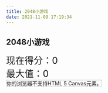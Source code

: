 ```yaml
---
title: 2048小游戏
date: 2021-11-09 17:19:34
---
```



<script type="text/javascript">

	// Colors of numbers
	colors = {
		2     : '#B4E2E4',
		4     : '#A3BBE1',
		8     : '#9C99E3',
		16    : '#AB92E6',
		32    : '#BE8EE8',
		64    : '#D079E3',
		128   : '#C666BC',
		256   : '#C54B8A',
		512   : '#C14360',
		1024  : '#DF4E4E',
		2048  : '#CA764F',
		4096  : '#D5A359',
		8192  : '#CDD15A',
		16384 : '#9EC851',
		32768 : '#8DDA5D',
		65536 : '#369944',
		131072: '#114514'
	};

	// Game Table
	function init() {
		gameTable = new Array();
		prevTable = new Array();
		availableSlots = new Array();
		{
			// Fill
			for (i = 0; i < 4; i++) {
				gameTable[i] = new Array();
				prevTable[i] = new Array();
				for(j = 0; j < 4; j++) {
					gameTable[i][j] = 0;
					prevTable[i][j] = 0;
				}
			}
			for (i = 0; i < 16; i++)
				availableSlots[i] = i;
		}
		maxValue = 0;
		spawnRandomValue();
		spawnRandomValue();
		score = 0;
		if(ctx != null) {
			document.getElementById("currentScore").innerHTML = "现在得分：" + score;
			document.getElementById("maxValue").innerHTML = "最大值：" + maxValue;
		}
	}

	ctx = null;
	maxValue = 0;
	init();

	function spawnRandomValue() {
		var spawnIndex = parseInt(Math.random() * availableSlots.length);
		var spawnAt = availableSlots[spawnIndex];
		var number = (Math.random() > 0.95 ? 4 : 2);
		gameTable[parseInt(spawnAt / 4)][parseInt(spawnAt % 4)] = number;
		var tmpSlots = availableSlots;
		availableSlots = tmpSlots.slice(0, spawnAt).concat(tmpSlots.slice(spawnAt + 1, tmpSlots.length));
		spawnData = {
			slot : spawnAt,
			data : number
		};
		maxValue = Math.max(maxValue, number);
	}


	function checkContinue() {
		if(availableSlots.length > 0)
			return true;
		for(i = 0; i < 4; i++)
			for(j = 0; j < 4; j++)
				if((i != 3 && gameTable[i][j] == gameTable[i + 1][j]) ||
					(j != 3 && gameTable[i][j] == gameTable[i][j + 1]))
					return true;
		return false;
	}

	function getPosition(direction, rowCount, columnCount) {
		if(direction == 0) // UP
			return columnCount * 4 + rowCount;
		else if (direction == 1) // DOWN
			return (3 - columnCount) * 4 + rowCount;
		else if (direction == 2) // LEFT
			return rowCount * 4 + columnCount;
		else if (direction == 3) //RIGHT
			return rowCount * 4 + 3 - columnCount;
	}

	function getNumber(direction, rowCount, columnCount) {
		if(direction == 0) // UP
			return gameTable[columnCount][rowCount];
		else if (direction == 1) // DOWN
			return gameTable[3 - columnCount][rowCount];
		else if (direction == 2) // LEFT
			return gameTable[rowCount][columnCount];
		else if (direction == 3) // RIGHT
			return gameTable[rowCount][3 - columnCount];
	}

	function setNumber(direction, rowCount, columnCount, number) {
		if(direction == 0) // UP
			gameTable[columnCount][rowCount] = number;
		else if (direction == 1) // DOWN
			gameTable[3 - columnCount][rowCount] = number;
		else if (direction == 2) // LEFT
			gameTable[rowCount][columnCount] = number;
		else if (direction == 3) // RIGHT
			gameTable[rowCount][3 - columnCount] = number;
	}

	// Rendering data ...
	stayData = new Array();
	moveData = new Array();
	spawnData = null;

	function move(direction) {
		if(direction > 3 || direction < 0){
			alert("Error in moving!");
			return;
		}
		for (var i = 0; i < 4; i++)
			for (var j = 0; j < 4; j++)
				prevTable[i][j] = gameTable[i][j];
		availableSlots = new Array();
		for (i = 0; i < 4; i++) {
			var prevElement = -1;
			var numberQueue = new Array();
			for(j = 0; j < 4; j++) {
				var number = getNumber(direction, i, j);
				if(number == prevElement) {
					score += (numberQueue[numberQueue.length - 1] *= 2);
					moveData.push({
						from : getPosition(direction, i, j),
						to   : getPosition(direction, i, numberQueue.length - 1),
						data : number
					});
					prevElement = -1;
				} else if (number != 0) {
					numberQueue[numberQueue.length] = number;
					prevElement = number;
					if(j == numberQueue.length - 1)
						stayData.push({
							slot : getPosition(direction, i, j),
							data : number
						});
					else
						moveData.push({
							from : getPosition(direction, i, j),
							to   : getPosition(direction, i, numberQueue.length - 1),
							data : number
						});
				}
			}
			for(j = 0; j < 4; j++) {
				if(j >= numberQueue.length) {
					availableSlots.push(getPosition(direction, i, j));
					setNumber(direction, i, j, 0);
				} else {
					setNumber(direction, i, j, numberQueue[j]);
					maxValue = Math.max(maxValue, numberQueue[j]);
				}
			}
		}
		availableSlots.sort();
		var moveSuccess = false;
		for (var i = 0; i < 4; i++)
			for (var j = 0; j < 4; j++)
				moveSuccess |= prevTable[i][j] != gameTable[i][j];
		if (moveSuccess){
			spawnRandomValue();
			checkContinue();
		}
		return moveSuccess;
	}

	// Rendering
    moveAnimation = false;
    timeStampStartAnimation = -1;

    function renderSingleElement(posStartX, posStartY, number, ctx) {
    	ctx.fillStyle = colors[number] == null ? 'white' : colors[number];
    	ctx.beginPath();
		ctx.moveTo(posStartX, posStartY + 1);
		ctx.arcTo(posStartX, posStartY, posStartX + 1, posStartY, 1);
		ctx.lineTo(posStartX + 21, posStartY);
		ctx.arcTo(posStartX + 22, posStartY, posStartX + 22, posStartY + 1, 1);
		ctx.lineTo(posStartX + 22, posStartY + 21);
		ctx.arcTo(posStartX + 22, posStartY + 22, posStartX + 21, posStartY + 22, 1);
		ctx.lineTo(posStartX + 1, posStartY + 22);
		ctx.arcTo(posStartX, posStartY + 22, posStartX, posStartY + 21, 1);
		ctx.closePath();
		ctx.fill();
		ctx.fillStyle = colors[number] == null ? 'black' : 'white';
		ctx.font = "12px consolas";
		ctx.textAlign = "center";
		ctx.textBaseline = "middle";
		ctx.fillText(number + "", posStartX + 11, posStartY + 11, 20);
    }

    function renderAnimation(ctx) {
    	var timeNow = new Date().getTime();
    	if (timeNow - timeStampStartAnimation > 200) {
    		stayData = new Array();
    		moveData = new Array();
    		spawnData = null;
    		moveAnimation = false;
			setTimeout("", 1);
    		render();
    		return;
    	}
    	if (timeNow - timeStampStartAnimation < 150) {
    		// Move Rendering
    		stayData.forEach(function(data) {
    			renderSingleElement((data.slot % 4) * 26.0 + 4, parseInt(data.slot / 4) * 26.0 + 4, data.data, ctx);
    		});
    		moveData.forEach(function(data) {
    			var progress = (timeNow - timeStampStartAnimation) / 150.0;
    			var fromX = (data.from % 4) * 26 + 4;
    			var toX = (data.to % 4) * 26 + 4;
    			var x = progress * toX + (1 - progress) * fromX;
    			var fromY = parseInt(data.from / 4) * 26 + 4;
    			var toY = parseInt(data.to / 4) * 26 + 4;
    			var y = progress * toY + (1 - progress) * fromY;
    			renderSingleElement(x, y, data.data, ctx);
    		});
    	} else {
    		var progress = (timeNow - timeStampStartAnimation) / 50 - 3;
    		for (var i = 0; i < 4; i++)
				for (var j = 0; j < 4; j++) {
					if(spawnData.slot != i * 4 + j) {
						var numberNow = gameTable[i][j];
						if (numberNow != 0)
							renderSingleElement(4 + 26 * j, 4 + 26 * i, numberNow, ctx);
					}
				}
			ctx.scale(progress, progress);
			var x = ((spawnData.slot % 4) * 26.0 + 4 + 10 * (1 - progress)) / progress;
			var y = (parseInt(spawnData.slot / 4) * 26.0 + 4 + 10 * (1 - progress)) / progress;
    		renderSingleElement(x, y, spawnData.data, ctx);
    	}
    	setTimeout(render, 3);
    }

	function render() {
		ctx.restore();
		ctx.save();
		ctx.scale(1, 1);
		ctx.clearRect(0, 0, 540, 540);
		// Background
		ctx.fillStyle = 'rgb(240, 240, 240)';
		ctx.beginPath();
		ctx.moveTo(0, 0);
		ctx.lineTo(540, 0);
		ctx.lineTo(540, 540);
		ctx.lineTo(0, 540);
		ctx.closePath();
		ctx.fill();
		// Slots
		ctx.fillStyle = 'white';
		ctx.scale(5, 5);
		for (var i = 0; i < 4; i++)
			for (var j = 0; j < 4; j++) {
				ctx.beginPath();
				ctx.moveTo(4 + 26 * i, 5 + 26 * j);
				ctx.arcTo(4 + 26 * i, 4 + 26 * j, 5 + 26 * i, 4 + 26 * j, 1);
				ctx.lineTo(25 + 26 * i, 4 + 26 * j);
				ctx.arcTo(26 + 26 * i, 4 + 26 * j, 26 + 26 * i, 5 + 26 * j, 1);
				ctx.lineTo(26 + 26 * i, 25 + 26 * j);
				ctx.arcTo(26 + 26 * i, 26 + 26 * j, 25 + 26 * i, 26 + 26 * j, 1);
				ctx.lineTo(5 + 26 * i, 26 + 26 * j);
				ctx.arcTo(4 + 26 * i, 26 + 26 * j, 4 + 26 * i, 25 + 26 * j, 1);
				ctx.closePath();
				ctx.fill();
			}
		if(moveAnimation) {
			renderAnimation(ctx);
		} else {
			for (var i = 0; i < 4; i++)
				for (var j = 0; j < 4; j++) {
					var numberNow = gameTable[i][j];
					if (numberNow != 0)
						renderSingleElement(4 + 26 * j, 4 + 26 * i, numberNow, ctx);
				}
		}
	}

	window.onload = function() {
		canvas = document.getElementById("play2048");
		ctx = canvas.getContext("2d");
		window.onkeydown = function(event) {
			var success = true;
			if(event.keyCode >= 37 && event.keyCode <= 40) {
				event.preventDefault && event.preventDefault();
				event.returnValue = false;
				event.stopPropagation && event.stopPropagation();
				if (moveAnimation)
					return false;
				if (event.keyCode == 37) // LEFT
					success = move(2);
				if (event.keyCode == 39) // RIGHT
					success = move(3);
				if (event.keyCode == 38) // UP
					success = move(0);
				if (event.keyCode == 40) // DOWN
					success = move(1);
				if(success) {
					document.getElementById("invalidMoveWarning").innerHTML = "";
					document.getElementById("currentScore").innerHTML = "现在得分：" + score;
					document.getElementById("maxValue").innerHTML = "最大值：" + maxValue;
					moveAnimation = true;
					timeStampStartAnimation = new Date().getTime();
					setTimeout(render, 3);
					if(!checkContinue()) {
						moveAnimation = false;
						render();
						setTimeout("", 1);
						alert("你寄了，点击重开");
						init();
						render();
						document.getElementById("invalidMoveWarning").innerHTML = "";
					}
				} else
					document.getElementById("invalidMoveWarning").innerHTML = "<span>无效的移动</span>";
				
				return false;
			}
		};
		render();
	};
	
</script>

## 2048小游戏

<div id = "currentScore" style="font-size:25px">现在得分：0</div>

<div id = "maxValue" style="font-size:25px">最大值：0</div>

<canvas id="play2048" width=540 height=540 style="border:1px solid #c3c3c3;">
	你的浏览器不支持HTML 5 Canvas元素。
</canvas>

<div id = "invalidMoveWarning" style="color:red"></div>
